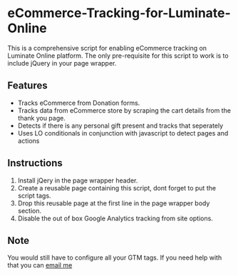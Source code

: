 # eCommerce-Tracking-for-Luminate-Online

This is a comprehensive script for enabling eCommerce tracking on Luminate Online platform. The only pre-requisite for this script to work is to include jQuery in your page wrapper. 

<h2>Features</h2>
<ul>
  <li>Tracks eCommerce from Donation forms.</li>
  <li>Tracks data from eCommerce store by scraping the cart details from the thank you page.</li>
  <li>Detects if there is any personal gift present and tracks that seperately</li>
  <li>Uses LO conditionals in conjunction with javascript to detect pages and actions</li>
</ul>

<h2>Instructions</h2>
<ol>
  <li>Install jQery in the page wrapper header.</li>
  <li>Create a reusable page containing this script, dont forget to put the script tags.</li>
  <li>Drop this reusable page at the first line in the page wrapper body section.</li>
  <li>Disable the out of box Google Analytics tracking from site options.</li>
</ol>

<h2>Note</h2>
<p>
  You would still have to configure all your GTM tags. If you need help with that you can <a href="mailto:info@pixelr.io">email me</a>
</p>
